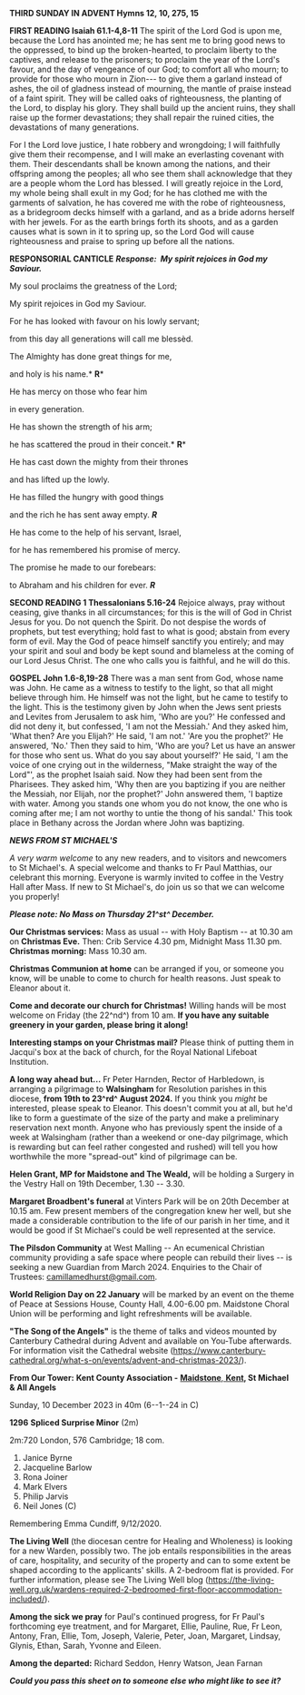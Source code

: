 **THIRD SUNDAY IN ADVENT Hymns 12, 10, 275, 15**

**FIRST READING Isaiah 61.1-4,8-11** The spirit of the Lord God is upon
me, because the Lord has anointed me; he has sent me to bring good news
to the oppressed, to bind up the broken-hearted, to proclaim liberty to
the captives, and release to the prisoners; to proclaim the year of the
Lord's favour, and the day of vengeance of our God; to comfort all who
mourn; to provide for those who mourn in Zion--- to give them a garland
instead of ashes, the oil of gladness instead of mourning, the mantle of
praise instead of a faint spirit. They will be called oaks of
righteousness, the planting of the Lord, to display his glory. They
shall build up the ancient ruins, they shall raise up the former
devastations; they shall repair the ruined cities, the devastations of
many generations.

For I the Lord love justice, I hate robbery and wrongdoing; I will
faithfully give them their recompense, and I will make an everlasting
covenant with them. Their descendants shall be known among the nations,
and their offspring among the peoples; all who see them shall
acknowledge that they are a people whom the Lord has blessed. I will
greatly rejoice in the Lord, my whole being shall exult in my God; for
he has clothed me with the garments of salvation, he has covered me with
the robe of righteousness, as a bridegroom decks himself with a garland,
and as a bride adorns herself with her jewels. For as the earth brings
forth its shoots, and as a garden causes what is sown in it to spring
up, so the Lord God will cause righteousness and praise to spring up
before all the nations.

**RESPONSORIAL CANTICLE** ***Response:  My spirit rejoices in God my
Saviour.***

My soul proclaims the greatness of the Lord;

My spirit rejoices in God my Saviour.

For he has looked with favour on his lowly servant;

from this day all generations will call me blessèd.

The Almighty has done great things for me,

and holy is his name.* **R***

He has mercy on those who fear him

in every generation.

He has shown the strength of his arm;

he has scattered the proud in their conceit.* **R***

He has cast down the mighty from their thrones

and has lifted up the lowly.

He has filled the hungry with good things

and the rich he has sent away empty. ***R***

He has come to the help of his servant, Israel,

for he has remembered his promise of mercy.

The promise he made to our forebears:

to Abraham and his children for ever. ***R***

**SECOND READING 1 Thessalonians 5.16-24** Rejoice always, pray without
ceasing, give thanks in all circumstances; for this is the will of God
in Christ Jesus for you. Do not quench the Spirit. Do not despise the
words of prophets, but test everything; hold fast to what is good;
abstain from every form of evil. May the God of peace himself sanctify
you entirely; and may your spirit and soul and body be kept sound and
blameless at the coming of our Lord Jesus Christ. The one who calls you
is faithful, and he will do this.

**GOSPEL John 1.6-8,19-28** There was a man sent from God, whose name
was John. He came as a witness to testify to the light, so that all
might believe through him. He himself was not the light, but he came to
testify to the light. This is the testimony given by John when the Jews
sent priests and Levites from Jerusalem to ask him, 'Who are you?' He
confessed and did not deny it, but confessed, 'I am not the Messiah.'
And they asked him, 'What then? Are you Elijah?' He said, 'I am not.'
'Are you the prophet?' He answered, 'No.' Then they said to him, 'Who
are you? Let us have an answer for those who sent us. What do you say
about yourself?' He said, 'I am the voice of one crying out in the
wilderness, "Make straight the way of the Lord"', as the prophet Isaiah
said. Now they had been sent from the Pharisees. They asked him, 'Why
then are you baptizing if you are neither the Messiah, nor Elijah, nor
the prophet?' John answered them, 'I baptize with water. Among you
stands one whom you do not know, the one who is coming after me; I am
not worthy to untie the thong of his sandal.' This took place in Bethany
across the Jordan where John was baptizing.

***NEWS FROM ST MICHAEL\'S***

*A very warm welcome* to any new readers, and to visitors and newcomers
to St Michael\'s. A special welcome and thanks to Fr Paul Matthias, our
celebrant this morning. Everyone is warmly invited to coffee in the
Vestry Hall after Mass. If new to St Michael\'s, do join us so that we
can welcome you properly!

***Please note: No Mass on Thursday 21^st^ December.***

**Our Christmas services:** Mass as usual -- with Holy Baptism -- at
10.30 am on **Christmas Eve.** Then: Crib Service 4.30 pm, Midnight Mass
11.30 pm. **Christmas morning:** Mass 10.30 am.

**Christmas Communion at home** can be arranged if you, or someone you
know, will be unable to come to church for health reasons. Just speak to
Eleanor about it.

**Come and decorate our church for Christmas!** Willing hands will be
most welcome on Friday (the 22^nd^) from 10 am. **If you have any
suitable greenery in your garden, please bring it along!**

**Interesting stamps on your Christmas mail?** Please think of putting
them in Jacqui\'s box at the back of church, for the Royal National
Lifeboat Institution.

**A long way ahead but...** Fr Peter Harnden, Rector of Harbledown, is
arranging a pilgrimage to **Walsingham** for Resolution parishes in this
diocese, **from 19th to 23^rd^ August 2024.** If you think you *might*
be interested, please speak to Eleanor. This doesn\'t commit you at all,
but he\'d like to form a guestimate of the size of the party and make a
preliminary reservation next month. Anyone who has previously spent the
inside of a week at Walsingham (rather than a weekend or one-day
pilgrimage, which is rewarding but can feel rather congested and rushed)
will tell you how worthwhile the more "spread-out" kind of pilgrimage
can be.

**Helen Grant, MP for Maidstone and The Weald,** will be holding a
Surgery in the Vestry Hall on 19th December, 1.30 -- 3.30.

**Margaret Broadbent\'s funeral** at Vinters Park will be on 20th
December at 10.15 am. Few present members of the congregation knew her
well, but she made a considerable contribution to the life of our parish
in her time, and it would be good if St Michael\'s could be well
represented at the service.

**The Pilsdon Community** at West Malling -- An ecumenical Christian
community providing a safe space where people can rebuild their lives --
is seeking a new Guardian from March 2024. Enquiries to the Chair of
Trustees: <camillamedhurst@gmail.com>.

**World Religion Day on 22 January** will be marked by an event on the
theme of Peace at Sessions House, County Hall, 4.00-6.00 pm. Maidstone
Choral Union will be performing and light refreshments will be
available.

**"The Song of the Angels"** is the theme of talks and videos mounted by
Canterbury Cathedral during Advent and available on You-Tube afterwards.
For information visit the Cathedral website
(<https://www.canterbury-cathedral.org/what-s-on/events/advent-and-christmas-2023/>).

**From Our Tower:** **Kent County Association -** [**Maidstone**,
**Kent**](https://dove.cccbr.org.uk/tower/12644#_blank)**, St Michael &
All Angels**

Sunday, 10 December 2023 in 40m (6--1--24 in C)

**1296** **Spliced Surprise Minor** (2m)

2m:720 London, 576 Cambridge; 18 com.

1. Janice Byrne
2. Jacqueline Barlow
3. Rona Joiner
4. Mark Elvers
5. Philip Jarvis
6. Neil Jones (C)

Remembering Emma Cundiff, 9/12/2020.

**The Living Well** (the diocesan centre for Healing and Wholeness) is
looking for a new Warden, possibly two. The job entails responsibilities
in the areas of care, hospitality, and security of the property and can
to some extent be shaped according to the applicants\' skills. A
2-bedroom flat is provided. For further information, please see The
Living Well blog
(https://the-living-well.org.uk/wardens-required-2-bedroomed-first-floor-accommodation-included/).

**Among the sick we pray** for Paul\'s continued progress, for Fr
Paul\'s forthcoming eye treatment, and for Margaret, Ellie, Pauline,
Rue, Fr Leon, Antony, Fran, Ellie, Tom, Joseph, Valerie, Peter, Joan,
Margaret, Lindsay, Glynis, Ethan, Sarah, Yvonne and Eileen.

**Among the departed:** Richard Seddon, Henry Watson, Jean Farnan

***Could you pass this sheet on to someone else who might like to see
it?***
